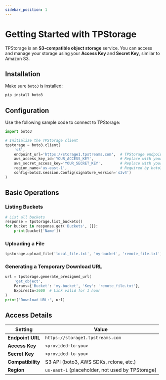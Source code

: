 ```yaml
---
sidebar_position: 1
---
```


# Getting Started with TPStorage

TPStorage is an **S3-compatible object storage** service. You can access and manage your storage using your **Access Key** and **Secret Key**, similar to Amazon S3.

## Installation

Make sure `boto3` is installed:

```bash
pip install boto3
```

## Configuration

Use the following sample code to connect to TPStorage:

```python
import boto3

# Initialize the TPStorage client
tpstorage = boto3.client(
    's3',
    endpoint_url='https://storage1.tpstreams.com',  # TPStorage endpoint
    aws_access_key_id='YOUR_ACCESS_KEY',            # Replace with your Access Key
    aws_secret_access_key='YOUR_SECRET_KEY',        # Replace with your Secret Key
    region_name='us-east-1',                        # Required by boto3, ignored by TPStorage
    config=boto3.session.Config(signature_version='s3v4')
)
```

## Basic Operations

### Listing Buckets

```python
# List all buckets
response = tpstorage.list_buckets()
for bucket in response.get('Buckets', []):
    print(bucket['Name'])
```

### Uploading a File

```python
tpstorage.upload_file('local_file.txt', 'my-bucket', 'remote_file.txt')
```

### Generating a Temporary Download URL

```python
url = tpstorage.generate_presigned_url(
    'get_object',
    Params={'Bucket': 'my-bucket', 'Key': 'remote_file.txt'},
    ExpiresIn=3600  # Link valid for 1 hour
)
print("Download URL:", url)
```

## Access Details

| Setting | Value |
|----|----|
| **Endpoint URL** | `https://storage1.tpstreams.com` |
| **Access Key** | `<provided-to-you>` |
| **Secret Key** | `<provided-to-you>` |
| **Compatibility** | S3 API (boto3, AWS SDKs, rclone, etc.) |
| **Region** | `us-east-1` (placeholder, not used by TPStorage) |

